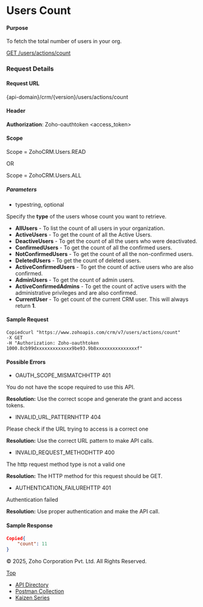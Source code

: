 

# Users Count

#### Purpose

To fetch the total number of users in your org.

[GET /users/actions/count](https://www.zoho.com/crm/developer/docs/api/v7/users-count.html)

### Request Details

#### Request URL

{api-domain}/crm/{version}/users/actions/count

#### Header

**Authorization**: Zoho-oauthtoken <access\_token>

#### Scope

Scope = ZohoCRM.Users.READ

OR

Scope = ZohoCRM.Users.ALL

##### Parameters

- typestring, optional



Specify the **type** of the users whose count you want to retrieve.



- **AllUsers** \- To list the count of all users in your organization.
- **ActiveUsers** \- To get the count of all the Active Users.
- **DeactiveUsers** \- To get the count of all the users who were deactivated.
- **ConfirmedUsers** \- To get the count of all the confirmed users.
- **NotConfirmedUsers** \- To get the count of all the non-confirmed users.
- **DeletedUsers** \- To get the count of deleted users.
- **ActiveConfirmedUsers** \- To get the count of active users who are also confirmed.
- **AdminUsers** \- To get the count of admin users.
- **ActiveConfirmedAdmins** \- To get the count of active users with the administrative privileges and are also confirmed.
- **CurrentUser** \- To get count of the current CRM user. This will always return **1**.

#### Sample Request

``` curl
Copiedcurl "https://www.zohoapis.com/crm/v7/users/actions/count"
-X GET
-H "Authorization: Zoho-oauthtoken 1000.8cb99dxxxxxxxxxxxxx9be93.9b8xxxxxxxxxxxxxxxf"
```

#### Possible Errors

- OAUTH\_SCOPE\_MISMATCHHTTP 401



You do not have the scope required to use this API.

**Resolution:** Use the correct scope and generate the grant and access tokens.

- INVALID\_URL\_PATTERNHTTP 404



Please check if the URL trying to access is a correct one

**Resolution:** Use the correct URL pattern to make API calls.

- INVALID\_REQUEST\_METHODHTTP 400



The http request method type is not a valid one

**Resolution:** The HTTP method for this request should be GET.

- AUTHENTICATION\_FAILUREHTTP 401



Authentication failed

**Resolution:** Use proper authentication and make the API call.


#### Sample Response

``` json
Copied{
    "count": 11
}
```

© 2025, Zoho Corporation Pvt. Ltd. All Rights Reserved.

[Top](https://www.zoho.com/crm/developer/docs/api/v7/users-count.html#top)

- [API Directory](https://www.zoho.com/crm/developer/docs/api-directory.html?source_from=qlink_)
- [Postman Collection](https://www.postman.com/zohocrmdevelopers/workspace/zoho-crm-developers/overview?source_from=qlink_)
- [Kaizen Series](https://www.zoho.com/crm/developer/docs/kaizen-series-directory.html?source_from=qlink_)